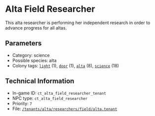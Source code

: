 # Alta Field Researcher

This alta researcher is performing her independent research in order to advance progress for all altas.

## Parameters

- Category: science
- Possible species: alta
- Colony tags: [`light`](https://ceterai.github.io/MyEnternia/Wiki/Tags/Light) (1), [`door`](https://ceterai.github.io/MyEnternia/Wiki/Tags/Door) (1), [`alta`](https://ceterai.github.io/MyEnternia/Wiki/Tags/Alta) (8), [`science`](https://ceterai.github.io/MyEnternia/Wiki/Tags/Science) (18)

## Technical Information

- In-game ID: `ct_alta_field_researcher_tenant`
- NPC type: `ct_alta_field_researcher`
- Priority: `7`
- File: [`/tenants/alta/researchers/field/alta.tenant`](https://github.com/Ceterai/Enternia/blob/main/tenants/alta/researchers/field/alta.tenant)
